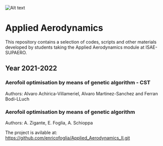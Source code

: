 ![Alt text](https://upload.wikimedia.org/wikipedia/commons/3/3d/ISAE_SUPAERO_72_cmjn.png)
# Applied Aerodynamics
This repository contains a selection of codes, scripts and other materials developed by students taking the Applied Aerodynamics module at ISAE-SUPAERO. 

## Year 2021-2022

### Aerofoil optimisation by means of genetic algorithm - CST 
Authors: Alvaro Achirica-Villameriel, Alvaro Martinez-Sanchez and Ferran Bodi-LLuch

### Aerofoil optimisation by means of genetic algorithm
Authors: A. Zigante, E. Foglia, A. Schioppa

The project is avilable at: https://github.com/enricofoglia/Applied_Aerodynamics_II.git
